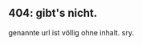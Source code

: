 <div class="vo-section_wrapper">
<section class="vo-section">

# 404: gibt's nicht.
genannte url ist völlig ohne inhalt. sry.

</div>
</div>
